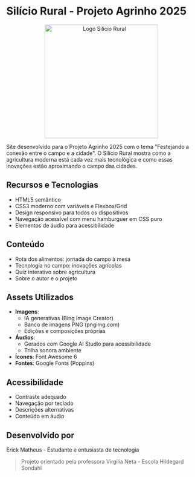 # Silício Rural - Projeto Agrinho 2025

<p align="center">
  <img src="https://drive.google.com/file/d/1SU6igspQS92bk-w4yH84AC5gIy3pwBPd/preview" alt="Logo Silício Rural" width="300"/>
</p>

Site desenvolvido para o Projeto Agrinho 2025 com o tema "Festejando a conexão entre o campo e a cidade". O Silício Rural mostra como a agricultura moderna está cada vez mais tecnológica e como essas inovações estão aproximando o campo das cidades.

## Recursos e Tecnologias
- HTML5 semântico
- CSS3 moderno com variáveis e Flexbox/Grid
- Design responsivo para todos os dispositivos
- Navegação acessível com menu hamburguer em CSS puro
- Elementos de áudio para acessibilidade

## Conteúdo
- Rota dos alimentos: jornada do campo à mesa
- Tecnologia no campo: inovações agrícolas
- Quiz interativo sobre agricultura
- Sobre o autor e o projeto

## Assets Utilizados
- **Imagens**: 
  - IA generativas (Bing Image Creator)
  - Banco de imagens PNG (pngimg.com)
  - Edições e composições próprias
- **Áudios**: 
  - Gerados com Google AI Studio para acessibilidade
  - Trilha sonora ambiente
- **Ícones**: Font Awesome 6
- **Fontes**: Google Fonts (Poppins)

## Acessibilidade
- Contraste adequado
- Navegação por teclado
- Descrições alternativas
- Conteúdo em áudio

## Desenvolvido por
Erick Matheus - Estudante e entusiasta de tecnologia

> Projeto orientado pela professora Virgilia Neta - Escola Hildegard Sondahl
